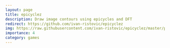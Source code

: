 ```yaml
---
layout: page
title: epicyclez 
description: Draw image contours using epicycles and DFT 
redirect: https://github.com/ivan-ristovic/epicyclez 
img: https://raw.githubusercontent.com/ivan-ristovic/epicyclez/master/paper/images/impl1.PNG
importance: 4
category: games
---
```


